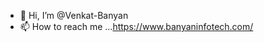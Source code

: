 - 👋 Hi, I’m @Venkat-Banyan
- 📫 How to reach me ...https://www.banyaninfotech.com/

<!---
Venkat-Banyan/Venkat-Banyan is a ✨ special ✨ repository because its `README.md` (this file) appears on your GitHub profile.
You can click the Preview link to take a look at your changes.
--->

